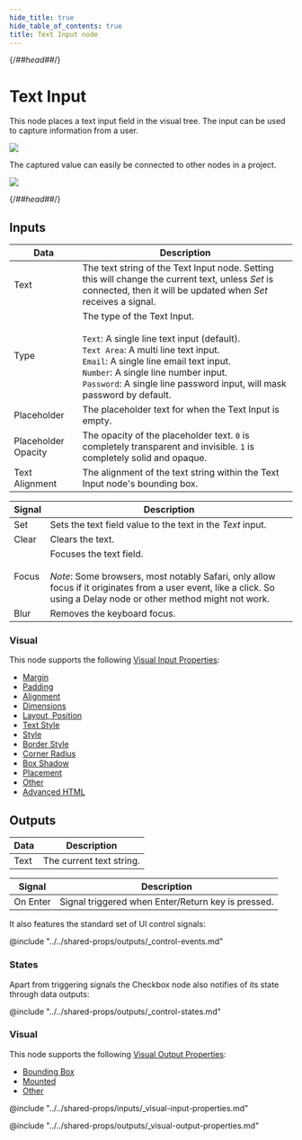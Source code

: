 ```yaml
---
hide_title: true
hide_table_of_contents: true
title: Text Input node
---
```


{/*##head##*/}

# Text Input

This node places a text input field in the visual tree. The input can be used to capture information from a user.

<div className="ndl-image-with-background l">

![](/nodes/ui-controls/text-input/textinput_visual.png)

</div>

The captured value can easily be connected to other nodes in a project.

<div className="ndl-image-with-background l">

![](/nodes/ui-controls/text-input/textinput_node.png)

</div>

{/*##head##*/}

## Inputs

<div className="ndl-table-35-65">

| Data                                                  | Description                                                                                                                                                                                                                                                                                    |
| ----------------------------------------------------- | ---------------------------------------------------------------------------------------------------------------------------------------------------------------------------------------------------------------------------------------------------------------------------------------------- |
| <span className="ndl-data">Text</span>                | The text string of the Text Input node. Setting this will change the current text, unless _Set_ is connected, then it will be updated when _Set_ receives a signal.                                                                                                                            |
| <span className="ndl-data">Type</span>                | The type of the Text Input.<br/><br/>`Text`: A single line text input (default).<br/>`Text Area`: A multi line text input.<br/>`Email`: A single line email text input.<br/>`Number`: A single line number input.<br/>`Password`: A single line password input, will mask password by default. |
| <span className="ndl-data">Placeholder</span>         | The placeholder text for when the Text Input is empty.                                                                                                                                                                                                                                         |
| <span className="ndl-data">Placeholder Opacity</span> | The opacity of the placeholder text. `0` is completely transparent and invisible. `1` is completely solid and opaque.                                                                                                                                                                          |
| <span className="ndl-data">Text Alignment</span>      | The alignment of the text string within the Text Input node's bounding box.                                                                                                                                                                                                                    |

| Signal                                    | Description                                                                                                                                                                                           |
| ----------------------------------------- | ----------------------------------------------------------------------------------------------------------------------------------------------------------------------------------------------------- |
| <span className="ndl-signal">Set</span>   | Sets the text field value to the text in the _Text_ input.                                                                                                                                            |
| <span className="ndl-signal">Clear</span> | Clears the text.                                                                                                                                                                                      |
| <span className="ndl-signal">Focus</span> | Focuses the text field.<br/><br/>_Note_: Some browsers, most notably Safari, only allow focus if it originates from a user event, like a click. So using a Delay node or other method might not work. |
| <span className="ndl-signal">Blur</span>  | Removes the keyboard focus.                                                                                                                                                                           |

</div>

### Visual

This node supports the following [Visual Input Properties](/nodes/shared-props/inputs/visual-input-properties/):

- [Margin](/nodes/shared-props/inputs/visual-input-properties/#margin)
- [Padding](/nodes/shared-props/inputs/visual-input-properties/#padding)
- [Alignment](/nodes/shared-props/inputs/visual-input-properties/#alignment)
- [Dimensions](/nodes/shared-props/inputs/visual-input-properties/#dimensions)
- [Layout, Position](/nodes/shared-props/inputs/visual-input-properties/#-position)
- [Text Style](/nodes/shared-props/inputs/visual-input-properties/#text-style)
- [Style](/nodes/shared-props/inputs/visual-input-properties/#style)
- [Border Style](/nodes/shared-props/inputs/visual-input-properties/#border-style)
- [Corner Radius](/nodes/shared-props/inputs/visual-input-properties/#corner-radius)
- [Box Shadow](/nodes/shared-props/inputs/visual-input-properties/#box-shadow)
- [Placement](/nodes/shared-props/inputs/visual-input-properties/#placement)
- [Other](/nodes/shared-props/inputs/visual-input-properties/#other)
- [Advanced HTML](/nodes/shared-props/inputs/visual-input-properties/#advanced-html)

## Outputs

<div className="ndl-table-35-65">

| Data                                   | Description              |
| -------------------------------------- | ------------------------ |
| <span className="ndl-data">Text</span> | The current text string. |

| Signal                                       | Description                                        |
| -------------------------------------------- | -------------------------------------------------- |
| <span className="ndl-signal">On Enter</span> | Signal triggered when Enter/Return key is pressed. |

</div>

It also features the standard set of UI control <span className="ndl-signal">signals</span>:

@include "../../shared-props/outputs/_control-events.md"

### States

Apart from triggering <span className="ndl-signal">signals</span> the Checkbox node also notifies of its state through <span className="ndl-data">data</span> outputs:

@include "../../shared-props/outputs/_control-states.md"

### Visual

This node supports the following [Visual Output Properties](/nodes/shared-props/outputs/visual-output-properties/):

- [Bounding Box](/nodes/shared-props/outputs/visual-output-properties/#bounding-box)
- [Mounted](/nodes/shared-props/outputs/visual-output-properties/#mounted)
- [Other](/nodes/shared-props/outputs/visual-output-properties/#other)

<div className="hidden-props-for-editor">

@include "../../shared-props/inputs/_visual-input-properties.md"

@include "../../shared-props/outputs/_visual-output-properties.md"

</div>

